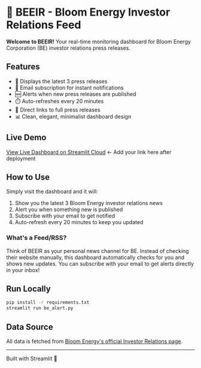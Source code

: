 # 🔔 BEEIR - Bloom Energy Investor Relations Feed

**Welcome to BEEIR!** Your real-time monitoring dashboard for Bloom Energy Corporation (BE) investor relations press releases.

## Features

- 📰 Displays the latest 3 press releases
- 📧 Email subscription for instant notifications
- 🆕 Alerts when new press releases are published
- ⏱️ Auto-refreshes every 20 minutes
- 🔗 Direct links to full press releases
- 📊 Clean, elegant, minimalist dashboard design

## Live Demo

[View Live Dashboard on Streamlit Cloud](#) ← Add your link here after deployment

## How to Use

Simply visit the dashboard and it will:
1. Show you the latest 3 Bloom Energy investor relations news
2. Alert you when something new is published
3. Subscribe with your email to get notified
4. Auto-refresh every 20 minutes to keep you updated

### What's a Feed/RSS?

Think of BEEIR as your personal news channel for BE. Instead of checking their website manually, this dashboard automatically checks for you and shows new updates. You can subscribe with your email to get alerts directly in your inbox!

## Run Locally

```bash
pip install -r requirements.txt
streamlit run be_alert.py
```

## Data Source

All data is fetched from [Bloom Energy's official Investor Relations page](https://investor.bloomenergy.com/press-releases).

---

Built with Streamlit 🎈

